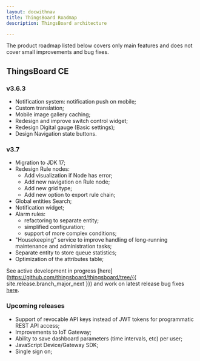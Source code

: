 ```yaml
---
layout: docwithnav
title: ThingsBoard Roadmap
description: ThingsBoard architecture

---
```


The product roadmap listed below covers only main features and does not cover small improvements and bug fixes.

## ThingsBoard CE

### v3.6.3
* Notification system: notification push on mobile;
* Custom translation;
* Mobile image gallery caching;
* Redesign and improve switch control widget;
* Redesign Digital gauge (Basic settings);
* Design Navigation state buttons.

### v3.7
* Migration to JDK 17;
* Redesign Rule nodes:
  * Add visualization if Node has error;
  * Add new navigation on Rule node;
  * Add new grid type;
  * Add new option to export rule chain;
* Global entities Search;
* Notification widget;
* Alarm rules:
  * refactoring to separate entity;
  * simplified configuration;
  * support of more complex conditions;
*  "Housekeeping” service to improve handling of long-running maintenance and administration tasks;
*  Separate entity to store queue statistics;
*  Optimization of the attributes table;

See active development in progress [here](https://github.com/thingsboard/thingsboard/tree/{{ site.release.branch_major_next }}) and work on latest release bug fixes [here](https://github.com/thingsboard/thingsboard/tree/master).

### Upcoming releases

* Support of revocable API keys instead of JWT tokens for programmatic REST API access;
* Improvements to IoT Gateway;
* Ability to save dashboard parameters (time intervals, etc) per user;
* JavaScript Device/Gateway SDK;
* Single sign on;